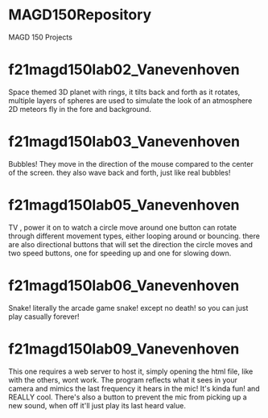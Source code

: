 # MAGD150Repository
MAGD 150 Projects

# f21magd150lab02_Vanevenhoven

Space themed 3D planet with rings, it tilts back and forth as it rotates, multiple layers of spheres are used to simulate the look of an atmosphere 2D meteors fly in the fore and background.

# f21magd150lab03_Vanevenhoven

Bubbles! They move in the direction of the mouse compared to the center of the screen. they also wave back and forth, just like real bubbles!

# f21magd150lab05_Vanevenhoven

TV , power it on to watch a circle move around one button can rotate through different movement types, either looping around or bouncing. there are also directional buttons that will set the direction the circle moves and two  speed buttons, one for speeding up and one for slowing down.

# f21magd150lab06_Vanevenhoven

Snake! literally the arcade game snake! except no death! so you can just play casually forever!

# f21magd150lab09_Vanevenhoven

This one requires a web server to host it, simply opening the html file, like with the others, wont work. The program reflects what it sees in your camera and mimics the last frequency it hears in the mic! It's kinda fun! and REALLY cool. There's also a button to prevent the mic from picking up a new sound, when off it'll just play its last heard value.
